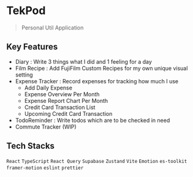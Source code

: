 # TekPod

> Personal Util Application

## Key Features

- Diary : Write 3 things what I did and 1 feeling for a day
- Film Recipe : Add FujiFilm Custom Recipes for my own unique visual setting
- Expense Tracker : Record expenses for tracking how much I use
  - Add Daily Expense
  - Expense Overview Per Month
  - Expense Report Chart Per Month
  - Credit Card Transaction List
  - Upcoming Credit Card Transaction
- TodoReminder : Write todos which are to be checked in need
- Commute Tracker (WIP)

## Tech Stacks

`React` `TypeScript` `React Query` `Supabase` `Zustand` `Vite` `Emotion` `es-toolkit` `framer-motion` `eslint` `prettier`
